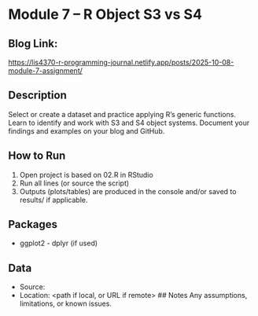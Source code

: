 # Module 7 – R Object S3 vs S4

## Blog Link:
https://lis4370-r-programming-journal.netlify.app/posts/2025-10-08-module-7-assignment/

## Description
Select or create a dataset and practice applying R’s generic functions.
Learn to identify and work with S3 and S4 object systems.
Document your findings and examples on your blog and GitHub.

## How to Run
1) Open project is based on 02.R in RStudio
2) Run all lines (or source the script)
3) Outputs (plots/tables) are produced in the console and/or saved to results/ if applicable.
   
## Packages
- ggplot2 - dplyr (if used)

## Data 
- Source: <link or brief description>
- Location: <path if local, or URL if remote> ## Notes Any assumptions, limitations, or known issues. 
